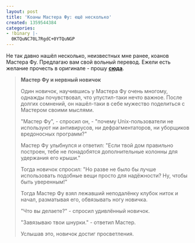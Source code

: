 ```yaml
---
layout: post
title: 'Коаны Мастера Фу: ещё несколько'
created: 1359544384
categories:
- !binary |-
  0KTQuNC70L7RgdC+0YTQuNGP
---
```

Не так давно нашёл несколько, неизвестных мне ранее, коанов Мастера Фу. Предлагаю вам свой вольный перевод. Ежели есть желание прочесть в оригинале - прошу <strong><a href="http://catb.org/~esr/writings/unix-koans/">сюда</a></strong>.

<blockquote>
<strong>Мастер Фу и нервный новичок</strong>

Один новичок, научившись у Мастера Фу очень многому, однажды почувствовал, что упустил-таки нечто важное. После долгих сомнений, он нашёл-таки в себе мужество поделиться с Мастером своими мыслями.

"Мастер Фу", - спросил он, - "почему Unix-пользователи не используют ни антивирусов, ни дефрагментаторов, ни уборщиков вредоносных программ?"

Мастер Фу улыбнулся и ответил: "Если твой дом правильно построен, тебе не понадобятся дополнительные колонны для удержания его крыши."

Тогда новичок спросил: "Но разве не было бы лучше использовать подобные вещи просто для надёжности? Ну, чтобы быть уверенным!"

Тогда Мастер Фу взял лежавший неподалёнку клубок ниток и начал, разматывая его, обвязывать ногу новичка.

"Что вы делаете?" - спросил удивлённый новичок.

"Завязываю твои шнурки." - ответил Мастер.

Услышав это, новичок достиг просветления.
</blockquote>
